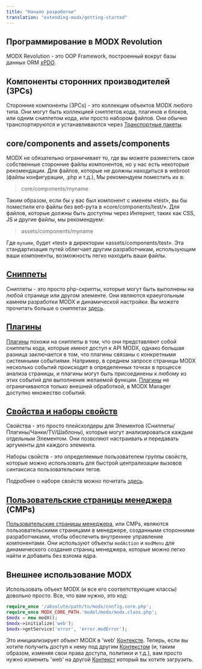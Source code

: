 ```yaml
---
title: "Начало разработки"
translation: "extending-modx/getting-started"
---
```


## Программирование в MODX Revolution

MODX Revolution - это OOP Framework, построенный вокруг базы данных ORM [xPDO](extending-modx/xpdo "xPDO").

## Компоненты сторонних производителей (3PCs)

Сторонние компоненты (3PCs) - это коллекции объектов MODX любого типа. Они могут быть коллекцией сниппетов кода, плагинов и блоков, или одним сниппетом кода, или просто набором файлов. Они обычно транспортируются и устанавливаются через [Транспортные пакеты](extending-modx/transport-packages "Транспортные пакеты").

## core/components and assets/components

MODX не обязательно ограничивает то, где вы можете разместить свои собственные сторонние файлы компонентов, но у нас есть некоторые рекомендации. Для файлов, которые не должны находиться в webroot (файлы конфигурации, .php и т.д.), Мы рекомендуем поместить их в:

> core/components/myname

Таким образом, если бы у вас был компонент с именем «test», вы бы поместили его файлы без веб-рута в «core/components/test/». Для файлов, которые должны быть доступны через Интернет, таких как CSS, JS и другие файлы, мы рекомендуем:

> assets/components/myname

Где `myname`, будет «test» в директории «assets/components/test». Эта стандартизация путей облегчает другим разработчикам, использующим ваши компоненты, возможность легко находить ваши файлы.

## [Сниппеты](extending-modx/snippets "Сниппеты")

Сниппеты - это просто php-скрипты, которые могут быть выполнены на любой странице или другом элементе. Они являются краеугольным камнем разработки MODX и динамической настройки. Вы можете прочитать больше о сниппетах [здесь](extending-modx/snippets "Сниппеты").

## [Плагины](extending-modx/plugins "Плагины")

[Плагины](extending-modx/plugins "Плагины") похожи на сниппеты в том, что они представляют собой сниппеты кода, которые имеют доступ к API MODX, однако большая разница заключается в том, что плагины связаны с конкретными системными событиями. Например, в среднем запросе страницы MODX несколько событий происходят в определенных точках в процессе анализа страницы, и плагины могут быть присоединены к любому из этих событий для выполнения желаемой функции. [Плагины](extending-modx/plugins "Плагины") не ограничиваются только внешней обработкой, в MODX Manager доступно множество событий.

## [Свойства и наборы свойств](building-sites/properties-and-property-sets "Свойства и наборы свойств")

Свойства - это просто плейсхолдеры для Элементов (Сниппеты/Плагины/Чанки/TV/Шаблоны), которые могут анализироваться каждым отдельным Элементом. Они позволяют настраивать и передавать аргументы для каждого элемента.

Наборы свойств - это определяемые пользователем группы свойств, которые можно использовать для быстрой централизации вызовов синтаксиса пользовательских тегов.

Подробнее о наборе свойств можно почитать [здесь](building-sites/properties-and-property-sets "Свойства и наборы свойств").

## [Пользовательские страницы менеджера](extending-modx/custom-manager-pages "Пользовательские страницы менеджера") (CMPs)

[Пользовательские страницы менеджера](extending-modx/custom-manager-pages "Пользовательские страницы менеджера"), или CMPs, являются пользовательскими страницами в менеджере, созданными сторонними разработчиками, чтобы обеспечить внутреннее управление компонентами. Они используют объекты `modAction` и `modMenu` для динамического создания страниц менеджера, которые можно легко найти и добавить без взлома ядра.

## Внешнее использование MODX

Использовать объект MODX (и все его соответствующие классы) довольно просто. Все, что вам нужно, это код:

``` php
require_once '/absolute/path/to/modx/config.core.php';
require_once MODX_CORE_PATH.'model/modx/modx.class.php';
$modx = new modX();
$modx->initialize('web');
$modx->getService('error', 'error.modError');
```

Это инициализирует объект MODX в 'web' [Контексте](building-sites/contexts "Контексты"). Теперь, если вы хотите получить доступ к нему под другим [Контекстом](building-sites/contexts "Контексты") (и, таким образом, изменяя свои права доступа, политики и т.д.), вам просто нужно изменить 'web' на другой [Контекст](building-sites/contexts "Контексты") который вы хотите загрузить.
